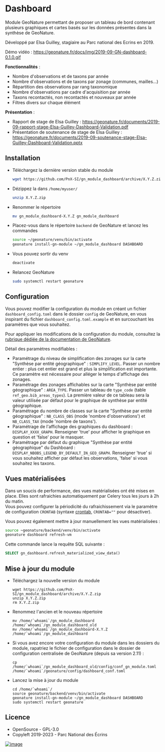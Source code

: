 Dashboard
=========

Module GeoNature permettant de proposer un tableau de bord contenant
plusieurs graphiques et cartes basés sur les données présentes dans la
synthèse de GeoNature.

Développé par Elsa Guilley, stagiaire au Parc national des Ecrins en 2019.

Démo vidéo :
<https://geonature.fr/docs/img/2019-09-GN-dashboard-0.1.0.gif>

**Fonctionnalités** :

-   Nombre d'observations et de taxons par année
-   Nombre d'observations et de taxons par zonage (communes, mailles...)
-   Répartition des observations par rang taxonomique
-   Nombre d'observations par cadre d'acquisition par année
-   Taxons recontactés, non recontactés et nouveaux par année
-   Filtres divers sur chaque élément

**Présentation** :

-   Rapport de stage de Elsa Guilley :
    <https://geonature.fr/documents/2019-09-rapport-stage-Elsa-Guilley-Dashboard-Validation.pdf>
-   Présentation de soutenance de stage de Elsa Guilley :
    <https://geonature.fr/documents/2019-09-soutenance-stage-Elsa-Guilley-Dashboard-Validation.pptx>

Installation
------------

- Téléchargez la dernière version stable du module
  ```bash
  wget https://github.com/PnX-SI/gn_module_dashboard/archive/X.Y.Z.zip
  ```
- Dézippez la dans `/home/myuser/` 
  ```bash
  unzip X.Y.Z.zip
  ```
- Renommer le répertoire
  ```bash
  mv gn_module_dashboard-X.Y.Z gn_module_dashboard
  ```
- Placez-vous dans le répertoire `backend` de GeoNature et lancez les commandes 
  ```bash
  source ~/geonature/venv/bin/activate
  geonature install-gn-module ~/gn_module_dashboard DASHBOARD
  ```
- Vous pouvez sortir du venv
  ```bash
  deactivate
  ```
- Relancez GeoNature 
  ```bash
  sudo systemctl restart geonature
  ```

Configuration
-------------

Vous pouvez modifier la configuration du module en créant un fichier
`dashboard_config.toml` dans le dossier `config` de GeoNature, en vous inspirant 
du fichier `dashboard_config.toml.example` et en surcouchant les paramètres que vous souhaitez.

Pour appliquer les modifications de la configuration du module, consultez 
la [rubrique dédiée de la documentation de GeoNature](https://docs.geonature.fr/installation.html#module-config).

Détail des paramètres modifiables :

-   Paramétrage du niveau de simplification des zonages sur la carte
    "Synthèse par entité géographique" : `SIMPLIFY_LEVEL`. Passer un
    nombre entier : plus cet entier est grand et plus la simplification
    est importante. Ce paramètre est nécessaire pour alléger le temps
    d'affichage des zonages.
-   Paramétrage des zonages affichables sur la carte "Synthèse par
    entité géographique" : `AREA_TYPE`. Passer un tableau de
    `type_code` (table `ref_geo.bib_areas_types`). La première valeur de
    ce tableau sera la valeur utilisée par défaut pour le graphique de
    synthèse par entité géographique.
-   Paramétrage du nombre de classes sur la carte "Synthèse par entité
    géographique" : `NB_CLASS_OBS` (mode 'nombre d'observations') et
    `NB_CLASS_TAX` (mode 'nombre de taxons').
-   Paramétrage de l'affichage des graphiques du dashboard :
    `DISPLAY_XXXX_GRAPH`. Renseigner 'true' pour afficher le graphique
    en question et 'false' pour le masquer.
-   Paramétrage par défaut du graphique "Synthèse par entité
    géographique" du Dashboard :
    `DISPLAY_NBOBS_LEGEND_BY_DEFAULT_IN_GEO_GRAPH`. Renseigner 'true'
    si vous souhaitez afficher par défaut les observations, 'false'
    si vous souhaitez les taxons.

Vues matérialisées
------------------

Dans un soucis de performance, des vues matérialisées ont été mises en
place. Elles sont rafraichies automatiquement par Celery tous les jours à 2h du matin.  
Vous pouvez configurer la périodicité du rafraichissement via le paramètre
de configuration ``CRONTAB`` 
(syntaxe [crontab](https://crontab.guru/), ``CRONTAB=""`` pour désactiver).

Vous pouvez également mettre à jour manuellement les vues matérialisées :

```bash
source ~geonature/backend/venv/bin/activate
geonature dashboard refresh-vm
```

Cette commande lance la requête SQL suivante :

```sql
SELECT gn_dashboard.refresh_materialized_view_data()
```

Mise à jour du module
---------------------

-   Téléchargez la nouvelle version du module

        wget https://github.com/PnX-SI/gn_module_dashboard/archive/X.Y.Z.zip
        unzip X.Y.Z.zip
        rm X.Y.Z.zip

-   Renommez l'ancien et le nouveau répertoire

        mv /home/`whoami`/gn_module_dashboard /home/`whoami`/gn_module_dashboard_old
        mv /home/`whoami`/gn_module_dashboard-X.Y.Z /home/`whoami`/gn_module_dashboard

-   Si vous avez encore votre configuration du module dans les dossiers du module, rapatriez le fichier de configuration dans le dossier
    de configuration centralisée de GeoNature (depuis sa version 2.11) :

        cp /home/`whoami`/gn_module_dashboard_old/config/conf_gn_module.toml /home/`whoami`/geonature/config/dashboard_conf.toml

-   Lancez la mise à jour du module

        cd /home/`whoami`/
        source geonature/backend/venv/bin/activate
        geonature install-gn-module ~/gn_module_dashboard DASHBOARD
        sudo systemctl restart geonature

Licence
-------

-   OpenSource - GPL-3.0
-   Copyleft 2019-2023 - Parc National des Écrins

[![image](https://geonature.fr/img/logo-pne.jpg)](http://www.ecrins-parcnational.fr)
